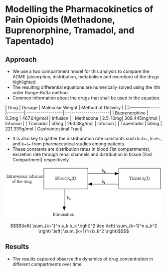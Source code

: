 # Modelling the Pharmacokinetics of Pain Opioids (Methadone, Buprenorphine, Tramadol, and Tapentado)

## Approach
- We use a two compartment model for this analysis to compare the ADME (absorption, distribution, metabolism and excretion) of the drugs highlighted.
- The resulting differential equations are numerically solved using the 4th order Runge-Kutta method.
- Common information about the drugs that shall be used in the equation.


| Drug           | Dosage  |  Molecular Weight | Method of Delivery    |                                                            |
|:---------------|:--------|:------------------|:----------------------|
| Buprenorphine  | 0.3mg   | 467.64g/mol       | Infusion              |
| Methadone      | 2.5-10mg| 309.445mg/mol     | Infusion              |
| Tramadol       | 50mg    | 263.38g/mol       | Infusion              |
| Tapentadol     | 50mg    | 221.339g/mol      | Gastrointestinal Tract|


- It is also key to gather the distriburation rate constants such k~b~, k~e~, and k~t~ from pharmaceutical studies among patients.
- These constants are distribution rates in blood (1st compartments), excretion rate through renal channels and distribution in tissue (2nd Compartment) respectively.

![Two Compartment Model](images/image.png "title")
 
```math
$$\left( \sum_{k=1}^n a_k b_k \right)^2 \leq \left( \sum_{k=1}^n a_k^2 \right) \left( \sum_{k=1}^n b_k^2 \right)$$
```

## Results
- The results captured observe the dynamics of drug concentration in different compartments over time.

